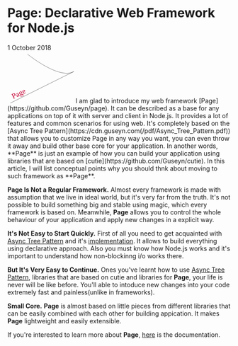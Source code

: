 # Page: Declarative Web Framework for Node.js

<div class="date">1 October 2018</div>

<img class="article-logo" style="width: 150px; height: 117.4px;" src="data:image/svg+xml;base64,PHN2ZyB4bWxucz0iaHR0cDovL3d3dy53My5vcmcvMjAwMC9zdmciIHZlcnNpb249IjEuMSIgeG1s%0D%0AbnM6eGxpbms9Imh0dHA6Ly93d3cudzMub3JnLzE5OTkveGxpbmsiIHhtbG5zOnN2Z2pzPSJodHRw%0D%0AOi8vc3ZnanMuY29tL3N2Z2pzIiB3aWR0aD0iMjMwIiBoZWlnaHQ9IjE4MCI+PGRlZnMgaWQ9IlN2%0D%0AZ2pzRGVmczEwMDEiPjwvZGVmcz48c3ZnIGlkPSJTdmdqc1N2ZzEwMDIiIHdpZHRoPSIyIiBoZWln%0D%0AaHQ9IjAiIGZvY3VzYWJsZT0iZmFsc2UiIHN0eWxlPSJvdmVyZmxvdzogaGlkZGVuOyB0b3A6IC0x%0D%0AMDAlOyBsZWZ0OiAtMTAwJTsgcG9zaXRpb246IGFic29sdXRlOyBvcGFjaXR5OiAwIj48cG9seWxp%0D%0AbmUgaWQ9IlN2Z2pzUG9seWxpbmUxMDAzIiBwb2ludHM9IjAsMCI+PC9wb2x5bGluZT48cGF0aCBp%0D%0AZD0iU3ZnanNQYXRoMTAwNCIgZD0iTTEwIDMwQzEwIDMwIDEyMCAxMjAgMTcwIDkwTC01MCAyMDAg%0D%0AIj48L3BhdGg+PC9zdmc+PHBhdGggaWQ9IlN2Z2pzUGF0aDEwMDYiIGQ9Ik03MCAxMEM3MCAxMCAx%0D%0AODAgMTAwIDIzMCA3MEwxMCAxODAgIiBmaWxsPSJub25lIiBzdHJva2UtbGluZWpvaW49InJvdW5k%0D%0AIiBzdHJva2UtbGluZWNhcD0icm91bmQiIHN0cm9rZT0iIzQ1NDU0NSIgc3Ryb2tlLXdpZHRoPSIx%0D%0AIj48L3BhdGg+PHRleHQgaWQ9IlN2Z2pzVGV4dDEwMDciIGZvbnQtZmFtaWx5PSJMdWNpZGEgR3Jh%0D%0AbmRlIiB4PSIzOCIgeT0iMTQ3LjEwMTU2MjUiIHRyYW5zZm9ybT0ibWF0cml4KDAuODk4Nzk0MDQ2%0D%0AMjk5MTY3LC0wLjQzODM3MTE0Njc4OTA3NzQsMC40MzgzNzExNDY3ODkwNzc0LDAuODk4Nzk0MDQ2%0D%0AMjk5MTY3LC01Ni4wODI3MjcwODE2NDI4MTUsMzguODY4MDgzMTgxODAxNDcpIiBmb250LXNpemU9%0D%0AIjI2IiB0ZXh0LWFuY2hvcj0ibWlkZGxlIiBmYW1pbHk9Ikx1Y2lkYSBHcmFuZGUiIHNpemU9IjI2%0D%0AIiBhbmNob3I9Im1pZGRsZSIgc3ZnanM6ZGF0YT0ieyZxdW90O2xlYWRpbmcmcXVvdDs6JnF1b3Q7%0D%0AMS41ZW0mcXVvdDt9Ij48dHNwYW4gaWQ9IlN2Z2pzVHNwYW4xMDA4IiBmaWxsPSIjYzQwMjMzIj5Q%0D%0AYWdlPC90c3Bhbj48L3RleHQ+PC9zdmc+">
I am glad to introduce my web framework [Page](https://github.com/Guseyn/page). It can be described as a base for any applications on top of it with server and client in Node.js. It provides a lot of features and common scenarios for using web. It's completely based on the [Async Tree Pattern](https://cdn.guseyn.com(/pdf/Async_Tree_Pattern.pdf)) that allows you to customize Page in any way you want, you can even throw it away and build other base core for your application. In another words, **Page** is just an example of how you can build your application using libraries that are based on [cutie](https://github.com/Guseyn/cutie). In this article, I will list conceptual points why you should thnk about moving to such framework as **Page**.

**Page Is Not a Regular Framework.**
Almost every framework is made with assumption that we live in ideal world, but it's very far from the truth. It's not possible to build something big and stable using magic, which every framework is based on. Meanwhile, **Page** allows you to control the whole behaviour of your application and apply new changes in a explicit way.

**It's Not Easy to Start Quickly.**
 First of all you need to get acquainted with [Async Tree Pattern](https://cdn.guseyn.com(/pdf/Async_Tree_Pattern.pdf)) and it's [implementation](https://github.com/Guseyn/cutie). It allows to build everything using declarative approach. Also you must know how Node.js works and it's important to understand how non-blockinng i/o works there.

**But It's Very Easy to Continue.**
Ones you've learnt how to use [Async Tree Pattern](https://cdn.guseyn.com(/pdf/Async_Tree_Pattern.pdf)), libraries that are based on cutie and libraries for **Page**, your life is never will be like before. You'll able to intoduce new changes into your code extremely fast and painless(unlike in frameworks).

**Small Core.**
**Page** is almost based on little pieces from different libraries that can be easily combined with each other for building appication. It makes **Page** lightweight and easily extensible.

If you're interested to learn more about **Page**, [here](https://github.com/Guseyn/page/blob/master/README.md) is the documentation. 
